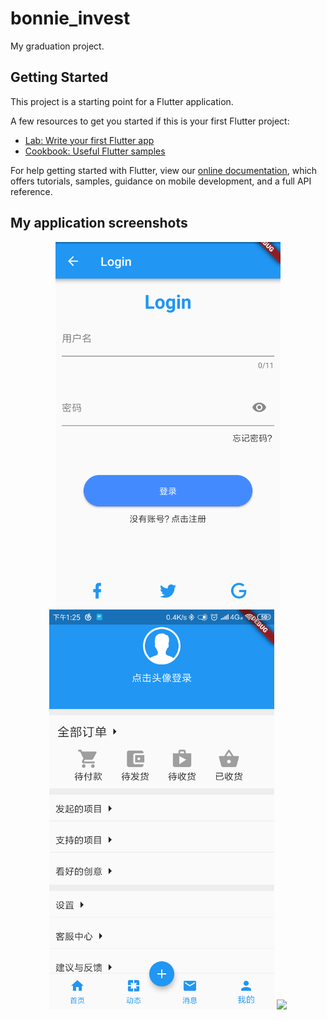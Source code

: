 # bonnie_invest

My graduation project.

## Getting Started

This project is a starting point for a Flutter application.

A few resources to get you started if this is your first Flutter project:

- [Lab: Write your first Flutter app](https://flutter.io/docs/get-started/codelab)
- [Cookbook: Useful Flutter samples](https://flutter.io/docs/cookbook)

For help getting started with Flutter, view our 
[online documentation](https://flutter.io/docs), which offers tutorials, 
samples, guidance on mobile development, and a full API reference.

## My application screenshots

 <div align=center>
   <img src="https://github.com/lanye233/flutter_app/blob/master/appScreenshots/1.png" width="360px">
   <img src="https://github.com/lanye233/flutter_app/blob/master/appScreenshots/3.png" width="360px">
   <img src="https://github.com/lanye233/flutter_app/blob/master/appScreenshots/5.png" width="360px">
 </div>
